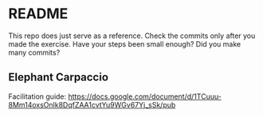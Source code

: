 # README

This repo does just serve as a reference. Check the commits only after you made the exercise. Have your steps been small enough? Did you make many commits?


## Elephant Carpaccio

Facilitation guide: <https://docs.google.com/document/d/1TCuuu-8Mm14oxsOnlk8DqfZAA1cvtYu9WGv67Yj_sSk/pub>

